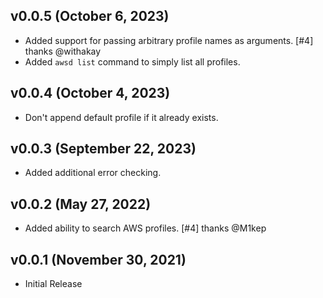 ## v0.0.5  (October 6, 2023)
* Added support for passing arbitrary profile names as arguments. [#4] thanks @withakay
* Added `awsd list` command to simply list all profiles.

## v0.0.4  (October 4, 2023)
* Don't append default profile if it already exists.

## v0.0.3  (September 22, 2023)
* Added additional error checking.

## v0.0.2  (May 27, 2022)
* Added ability to search AWS profiles. [#4] thanks @M1kep

## v0.0.1 (November 30, 2021)
* Initial Release
